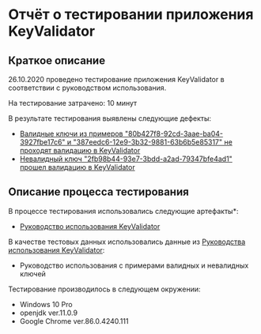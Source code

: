 # Отчёт о тестировании приложения KeyValidator

## Краткое описание

26.10.2020 проведено тестирование приложения KeyValidator в соответствии с руководством использования.

На тестирование затрачено: 10 минут

В результате тестирования выявлены следующие дефекты:
* [Валидные ключи из примеров "80b427f8-92cd-3aae-ba04-3927fbe17c6" и "387eedc6-12e9-3b32-9881-63b6b5e85317" не проходят валидацию в KeyValidator](https://github.com/Alex-nikiforova/java_HW_1.1_1/issues/2)
* [Невалидный ключ "2fb98b44-93e7-3bdd-a2ad-79347bfe4ad1" прошел валидацию в KeyValidator](https://github.com/Alex-nikiforova/java_HW_1.1_1/issues/3)

## Описание процесса тестирования

В процессе тестирования использовались следующие артефакты*:
* [Руководство использования KeyValidator](https://github.com/netology-code/javaqa-homeworks/blob/master/intro/user-manual.md)

В качестве тестовых данных использовались данные из [Руководства использования KeyValidator](https://github.com/netology-code/javaqa-homeworks/blob/master/intro/user-manual.md):
* Руководство использования с примерами валидных и невалидных ключей

Тестирование производилось в следующем окружении:
* Windows 10 Pro
* openjdk ver.11.0.9
* Google Chrome ver.86.0.4240.111